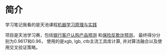 # 简介

学习笔记我看的是天池课程[机器学习原理与实践](https://tianchi.aliyun.com/course/278?spm=5176.21206777.J_7877492310.18.4d6117c9MFtCtG)

项目是天池学习赛，包括[银行客户认购产品预测](https://tianchi.aliyun.com/competition/entrance/531993/introduction?spm=5176.12281925.0.0.414c71375zwicY)
和[保险反欺诈预测](https://tianchi.aliyun.com/competition/entrance/531994/introduction?spm=5176.12281925.0.0.414c71375zwicY)，
最终得分分别为0.9617和0.96，
使用的是xgb, lgb, ctb主流工具库计算, 并对算法融合以及使用交叉验证策略。
